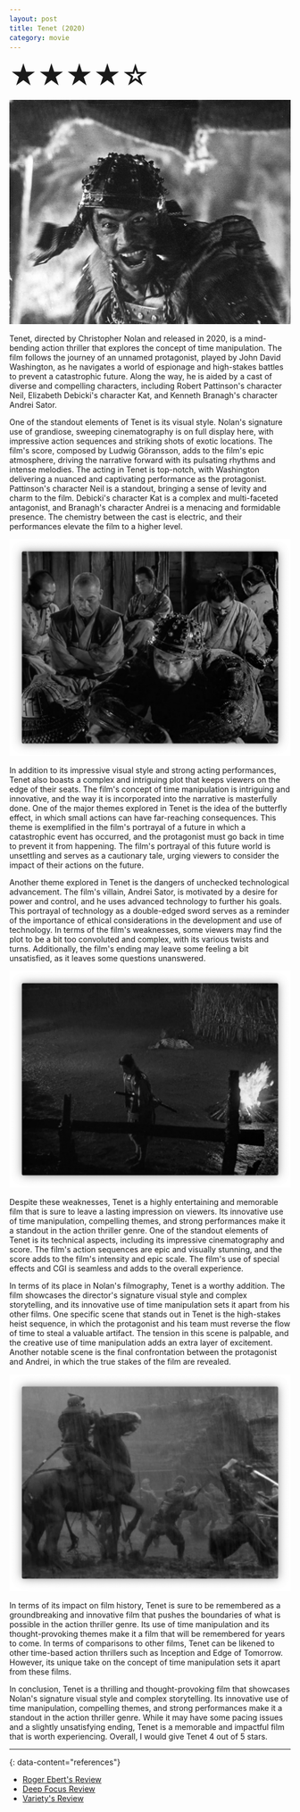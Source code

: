```yaml
---
layout: post
title: Tenet (2020)
category: movie
---
```

<font size=7>★★★★☆</font>

![img](https://raw.githubusercontent.com/abadari3/abadari3.github.io/master/_images/sevensamurai1.jpeg)

Tenet, directed by Christopher Nolan and released in 2020, is a mind-bending action thriller that explores the concept of time manipulation. The film follows the journey of an unnamed protagonist, played by John David Washington, as he navigates a world of espionage and high-stakes battles to prevent a catastrophic future. Along the way, he is aided by a cast of diverse and compelling characters, including Robert Pattinson's character Neil, Elizabeth Debicki's character Kat, and Kenneth Branagh's character Andrei Sator.

One of the standout elements of Tenet is its visual style. Nolan's signature use of grandiose, sweeping cinematography is on full display here, with impressive action sequences and striking shots of exotic locations. The film's score, composed by Ludwig Göransson, adds to the film's epic atmosphere, driving the narrative forward with its pulsating rhythms and intense melodies. The acting in Tenet is top-notch, with Washington delivering a nuanced and captivating performance as the protagonist. Pattinson's character Neil is a standout, bringing a sense of levity and charm to the film. Debicki's character Kat is a complex and multi-faceted antagonist, and Branagh's character Andrei is a menacing and formidable presence. The chemistry between the cast is electric, and their performances elevate the film to a higher level.

<img src="https://raw.githubusercontent.com/abadari3/abadari3.github.io/master/_images/sevensamurai3.png" class="rightfloat" > 

In addition to its impressive visual style and strong acting performances, Tenet also boasts a complex and intriguing plot that keeps viewers on the edge of their seats. The film's concept of time manipulation is intriguing and innovative, and the way it is incorporated into the narrative is masterfully done. One of the major themes explored in Tenet is the idea of the butterfly effect, in which small actions can have far-reaching consequences. This theme is exemplified in the film's portrayal of a future in which a catastrophic event has occurred, and the protagonist must go back in time to prevent it from happening. The film's portrayal of this future world is unsettling and serves as a cautionary tale, urging viewers to consider the impact of their actions on the future.

Another theme explored in Tenet is the dangers of unchecked technological advancement. The film's villain, Andrei Sator, is motivated by a desire for power and control, and he uses advanced technology to further his goals. This portrayal of technology as a double-edged sword serves as a reminder of the importance of ethical considerations in the development and use of technology. In terms of the film's weaknesses, some viewers may find the plot to be a bit too convoluted and complex, with its various twists and turns. Additionally, the film's ending may leave some feeling a bit unsatisfied, as it leaves some questions unanswered.


<img src="https://raw.githubusercontent.com/abadari3/abadari3.github.io/master/_images/sevensamurai4.png" class="leftfloat"> 

Despite these weaknesses, Tenet is a highly entertaining and memorable film that is sure to leave a lasting impression on viewers. Its innovative use of time manipulation, compelling themes, and strong performances make it a standout in the action thriller genre. One of the standout elements of Tenet is its technical aspects, including its impressive cinematography and score. The film's action sequences are epic and visually stunning, and the score adds to the film's intensity and epic scale. The film's use of special effects and CGI is seamless and adds to the overall experience.

In terms of its place in Nolan's filmography, Tenet is a worthy addition. The film showcases the director's signature visual style and complex storytelling, and its innovative use of time manipulation sets it apart from his other films. One specific scene that stands out in Tenet is the high-stakes heist sequence, in which the protagonist and his team must reverse the flow of time to steal a valuable artifact. The tension in this scene is palpable, and the creative use of time manipulation adds an extra layer of excitement. Another notable scene is the final confrontation between the protagonist and Andrei, in which the true stakes of the film are revealed.


<img src="https://raw.githubusercontent.com/abadari3/abadari3.github.io/master/_images/sevensamurai6.png" class="rightfloat" > 

In terms of its impact on film history, Tenet is sure to be remembered as a groundbreaking and innovative film that pushes the boundaries of what is possible in the action thriller genre. Its use of time manipulation and its thought-provoking themes make it a film that will be remembered for years to come. In terms of comparisons to other films, Tenet can be likened to other time-based action thrillers such as Inception and Edge of Tomorrow. However, its unique take on the concept of time manipulation sets it apart from these films.

In conclusion, Tenet is a thrilling and thought-provoking film that showcases Nolan's signature visual style and complex storytelling. Its innovative use of time manipulation, compelling themes, and strong performances make it a standout in the action thriller genre. While it may have some pacing issues and a slightly unsatisfying ending, Tenet is a memorable and impactful film that is worth experiencing. Overall, I would give Tenet 4 out of 5 stars.

---
{: data-content="references"}
- [Roger Ebert's Review](https://www.rogerebert.com/reviews/tenet-movie-review-2020)
- [Deep Focus Review](https://deepfocusreview.com/reviews/tenet/)
- [Variety's Review](https://variety.com/2020/film/reviews/tenet-review-christopher-nolan-1234742936/)
